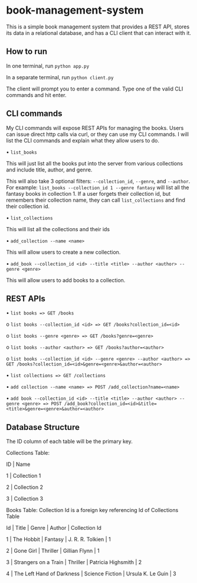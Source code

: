 # book-management-system
This is a simple book management system that provides a REST API, stores its data in a relational database, and has a CLI client that can interact with it.

## How to run
In one terminal, run ```python app.py```

In a separate terminal, run ```python client.py```

The client will prompt you to enter a command. Type one of the valid CLI commands and hit enter.

## CLI commands
My CLI commands will expose REST APIs for managing the books. Users can issue direct http calls via curl, or they can use my CLI commands. I will list the CLI commands and explain what they allow users to do.

•	```list_books``` 

This will just list all the books put into the server from various collections and include title, author, and genre. 

This will also take 3 optional filters: ```--collection_id```, ```--genre```, and ```--author```. For example: ```list_books --collection_id 1 --genre fantasy``` will list all the fantasy books in collection 1. If a user forgets their collection id, but remembers their collection name, they can call ```list_collections``` and find their collection id.

•	```list_collections```

This will list all the collections and their ids

•	```add_collection --name <name>```

This will allow users to create a new collection.

•	```add_book --collection_id <id> --title <title> --author <author> --genre <genre>```

This will allow users to add books to a collection.

## REST APIs
•	```list books => GET /books```

   o	```list books --collection_id <id> => GET /books?collection_id=<id>```
   
   o	```list books --genre <genre> => GET /books?genre=<genre>```

   o	```list books --author <author> => GET /books?author=<author>```

   o	```list books --collection_id <id> --genre <genre> --author <author> => GET /books?collection_id=<id>&genre=<genre>&author=<author>```
 
•	```list collections => GET /collections```
 
•	```add collection --name <name> => POST /add_collection?name=<name>```
 
•	```add book --collection_id <id> --title <title> --author <author> --genre <genre> => POST /add_book?collection_id=<id>&title=<title>&genre=<genre>&author=<author>```

## Database Structure 
The ID column of each table will be the primary key. 

Collections Table:	

ID | Name

1  | Collection 1

2	| Collection 2

3	| Collection 3


Books Table: Collection Id is a foreign key referencing Id of Collections Table

Id | Title                     | Genre           | Author             | Collection Id

1	 | The Hobbit	               | Fantasy	        | J. R. R. Tolkien	  | 1

2	 | Gone Girl	        	       | Thriller        | Gillian Flynn	     | 1

3	 | Strangers on a Train	     | Thriller	       | Patricia Highsmith	| 2

4	 | The Left Hand of Darkness | Science Fiction | Ursula K. Le Guin	 | 3
